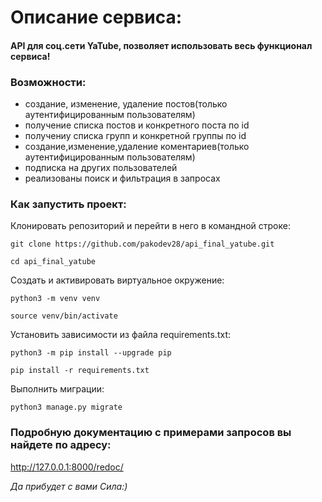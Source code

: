 # Описание сервиса:
#### API для соц.сети YaTube, позволяет использовать весь функционал сервиса!


### Возможности:
- создание, изменение, удаление постов(только аутентифицированным пользователям)
- получение списка постов и конкретного поста по id
- получениу списка групп и конкретной группы по id
- создание,изменение,удаление коментариев(только аутентифицированным пользователям)
- подписка на других пользователей
- реализованы поиск и фильтрация в запросах


### Как запустить проект:

Клонировать репозиторий и перейти в него в командной строке:

```
git clone https://github.com/pakodev28/api_final_yatube.git
```

```
cd api_final_yatube
```

Cоздать и активировать виртуальное окружение:

```
python3 -m venv venv
```

```
source venv/bin/activate
```

Установить зависимости из файла requirements.txt:

```
python3 -m pip install --upgrade pip
```

```
pip install -r requirements.txt
```

Выполнить миграции:

```
python3 manage.py migrate
```

### Подробную документацию с примерами запросов вы найдете по адресу:
http://127.0.0.1:8000/redoc/




*Да прибудет с вами Сила:)*